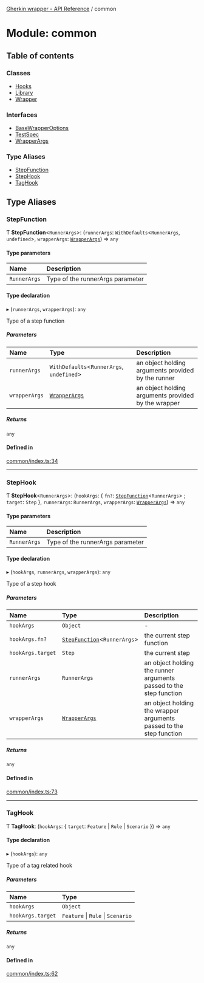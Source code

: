 [Gherkin wrapper - API Reference](../README.md) / common

# Module: common

## Table of contents

### Classes

- [Hooks](../classes/common.Hooks.md)
- [Library](../classes/common.Library.md)
- [Wrapper](../classes/common.Wrapper.md)

### Interfaces

- [BaseWrapperOptions](../interfaces/common.BaseWrapperOptions.md)
- [TestSpec](../interfaces/common.TestSpec.md)
- [WrapperArgs](../interfaces/common.WrapperArgs.md)

### Type Aliases

- [StepFunction](common.md#stepfunction)
- [StepHook](common.md#stephook)
- [TagHook](common.md#taghook)

## Type Aliases

### StepFunction

Ƭ **StepFunction**<`RunnerArgs`\>: (`runnerArgs`: `WithDefaults`<`RunnerArgs`, `undefined`\>, `wrapperArgs`: [`WrapperArgs`](../interfaces/common.WrapperArgs.md)) => `any`

#### Type parameters

| Name | Description |
| :------ | :------ |
| `RunnerArgs` | Type of the runnerArgs parameter |

#### Type declaration

▸ (`runnerArgs`, `wrapperArgs`): `any`

Type of a step function

##### Parameters

| Name | Type | Description |
| :------ | :------ | :------ |
| `runnerArgs` | `WithDefaults`<`RunnerArgs`, `undefined`\> | an object holding arguments provided by the runner |
| `wrapperArgs` | [`WrapperArgs`](../interfaces/common.WrapperArgs.md) | an object holding arguments provided by the wrapper |

##### Returns

`any`

#### Defined in

[common/index.ts:34](https://github.com/Niitch/gherkin-wrapper/blob/12707b4/src/common/index.ts#L34)

___

### StepHook

Ƭ **StepHook**<`RunnerArgs`\>: (`hookArgs`: { `fn?`: [`StepFunction`](common.md#stepfunction)<`RunnerArgs`\> ; `target`: `Step`  }, `runnerArgs`: `RunnerArgs`, `wrapperArgs`: [`WrapperArgs`](../interfaces/common.WrapperArgs.md)) => `any`

#### Type parameters

| Name | Description |
| :------ | :------ |
| `RunnerArgs` | Type of the runnerArgs parameter |

#### Type declaration

▸ (`hookArgs`, `runnerArgs`, `wrapperArgs`): `any`

Type of a step hook

##### Parameters

| Name | Type | Description |
| :------ | :------ | :------ |
| `hookArgs` | `Object` | - |
| `hookArgs.fn?` | [`StepFunction`](common.md#stepfunction)<`RunnerArgs`\> | the current step function |
| `hookArgs.target` | `Step` | the current step |
| `runnerArgs` | `RunnerArgs` | an object holding the runner arguments passed to the step function |
| `wrapperArgs` | [`WrapperArgs`](../interfaces/common.WrapperArgs.md) | an object holding the wrapper arguments passed to the step function |

##### Returns

`any`

#### Defined in

[common/index.ts:73](https://github.com/Niitch/gherkin-wrapper/blob/12707b4/src/common/index.ts#L73)

___

### TagHook

Ƭ **TagHook**: (`hookArgs`: { `target`: `Feature` \| `Rule` \| `Scenario`  }) => `any`

#### Type declaration

▸ (`hookArgs`): `any`

Type of a tag related hook

##### Parameters

| Name | Type |
| :------ | :------ |
| `hookArgs` | `Object` |
| `hookArgs.target` | `Feature` \| `Rule` \| `Scenario` |

##### Returns

`any`

#### Defined in

[common/index.ts:62](https://github.com/Niitch/gherkin-wrapper/blob/12707b4/src/common/index.ts#L62)
